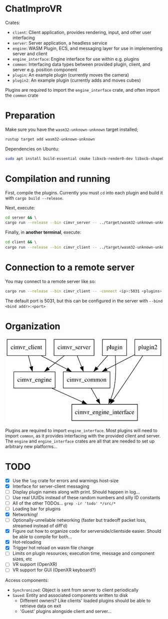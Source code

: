 # ChatImproVR
Crates:
* `client`: Client application, provides rendering, input, and other user interfacing
* `server`: Server application, a headless service
* `engine`: WASM Plugin, ECS, and messaging layer for use in implementing server and client
* `engine_interface`: Engine interface for use within e.g. plugins
* `common`: Interfacing data types between provided plugin, client, and server e.g. position component
* `plugin`: An example plugin (currently moves the camera)
* `plugin2`: An example plugin (currently adds and moves cubes)

Plugins are required to import the `engine_interface` crate, and often import the `common` crate

# Preparation
Make sure you have the `wasm32-unknown-unknown` target installed;
```sh
rustup target add wasm32-unknown-unknown
```

Dependencies on Ubuntu:
```sh
sudo apt install build-essential cmake libxcb-render0-dev libxcb-shape0-dev libxcb-xfixes0-dev libspeechd-dev libxkbcommon-dev libssl-dev
```

# Compilation and running
First, compile the plugins. Currently you must `cd` into each plugin and build it with `cargo build --release`.

Next, execute:
```sh
cd server && \
cargo run --release --bin cimvr_server -- ../target/wasm32-unknown-unknown/release/plugin*.wasm
```

Finally, in **another terminal**, execute:
```sh
cd client && \
cargo run --release --bin cimvr_client -- ../target/wasm32-unknown-unknown/release/plugin*.wasm
```

# Connection to a remote server
You may connect to a remote server like so:
```sh
cargo run --release --bin cimvr_client -- -connect <ip>:5031 <plugins>
```

The default port is 5031, but this can be configured in the server with `--bind <bind addr>:<port>`

# Organization 
![Visual aid for crate graph](./graph.svg)

Plugins are required to import `engine_interface`. Most plugins will need to import `common`, as it provides interfacing with the provided client and server. The `engine` and `engine_interface` crates are all that are needed to set up arbitrary new platforms...

# TODO
* [x] Use the `log` crate for errors and warnings host-size
* [x] Interface for server-client messaging
* [ ] Display plugin names along with print. Should happen in log...
* [ ] Use real UUIDs instead of these random numbers and silly ID constants
* [ ] All of the other TODOs... `grep -ir 'todo' */src/*`
* [ ] Loading bar for plugins
* [x] Networking!
* [ ] Optionally-unreliable networking (faster but tradeoff packet loss, streamed instead of diff'd) 
* [x] Figure out how to organize code for serverside/clientside easier. Should be able to compile for both...
* [x] Hot-reloading
* [x] Trigger hot reload on wasm file change
* [ ] Limits on plugin resources; execution time, message and component sizes, etc
* [ ] VR support (OpenXR)
* [ ] VR support for GUI (OpenXR keyboard?)

Access components:
* `Synchronized`: Object is sent from server to client periodically
* `Saved`: Entity and associated components written to disk 
    * Different owners? Like clients' loaded plugins should be able to retrieve data on exit
    * 'Guest' plugins alongside client and server...
